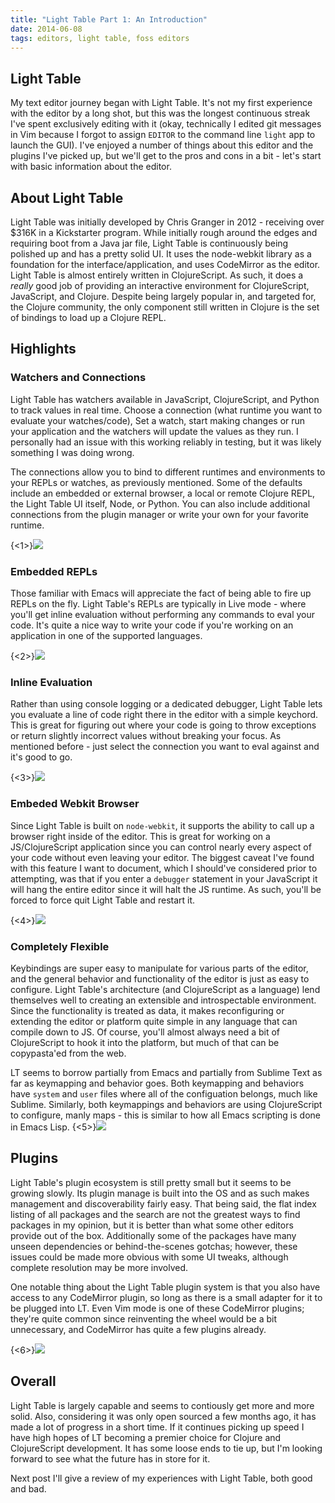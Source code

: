 ```yaml
---
title: "Light Table Part 1: An Introduction"
date: 2014-06-08
tags: editors, light table, foss editors
---
```


## Light Table

My text editor journey began with Light Table.  It's not my first experience with the editor by a long shot, but this was the longest continuous streak I've spent exclusively editing with it (okay, technically I edited git messages in Vim because I forgot to assign `EDITOR` to the command line `light` app to launch the GUI). I've enjoyed a number of things about this editor and the plugins I've picked up, but we'll get to the pros and cons in a bit - let's start with basic information about the editor.

## About Light Table
Light Table was initially developed by Chris Granger in 2012 - receiving over $316K in a Kickstarter program.  While initially rough around the edges and requiring boot from a Java jar file, Light Table is continuously being polished up and has a pretty solid UI.  It uses the node-webkit library as a foundation for the interface/application, and uses CodeMirror as the editor. Light Table is almost entirely written in ClojureScript.  As such, it does a *really* good job of providing an interactive environment for ClojureScript, JavaScript, and Clojure.  Despite being largely popular in, and targeted for, the Clojure community, the only component still written in Clojure is the set of bindings to load up a Clojure REPL.

## Highlights

### Watchers and Connections
Light Table has watchers available in JavaScript, ClojureScript, and Python to track values in real time.  Choose a connection (what runtime you want to evaluate your watches/code), Set a watch, start making changes or run your application and the watchers will update the values as they run.  I personally had an issue with this working reliably in testing, but it was likely something I was doing wrong.

The connections allow you to bind to different runtimes and environments to your REPLs or watches, as previously mentioned.  Some of the defaults include an embedded or external browser, a local or remote Clojure REPL, the Light Table UI itself, Node, or Python.  You can also include additional connections from the plugin manager or write your own for your favorite runtime.

{<1>}![](/content/images/2014/Jun/connections.png)


### Embedded REPLs
Those familiar with Emacs will appreciate the fact of being able to fire up REPLs on the fly.  Light Table's REPLs are typically in Live mode - where you'll get inline evaluation without performing any commands to eval your code.  It's quite a nice way to write your code if you're working on an application in one of the supported languages.

{<2>}![](/content/images/2014/Jun/live-repl-1.png)


### Inline Evaluation
Rather than using console logging or a dedicated debugger, Light Table lets you evaluate a line of code right there in the editor with a simple keychord.  This is great for figuring out where your code is going to throw exceptions or return slightly incorrect values without breaking your focus. As mentioned before - just select the connection you want to eval against and it's good to go.

{<3>}![](/content/images/2014/Jun/inline-eval.png)

### Embeded Webkit Browser
Since Light Table is built on `node-webkit`, it supports the ability to call up a browser right inside of the editor.  This is great for working on a JS/ClojureScript application since you can control nearly every aspect of your code without even leaving your editor.  The biggest caveat I've found with this feature I want to document, which I should've considered prior to attempting, was that if you enter a `debugger` statement in your JavaScript it will hang the entire editor since it will halt the JS runtime.  As such, you'll be forced to force quit Light Table and restart it.

{<4>}![](/content/images/2014/Jun/embedded-webkit.png)

### Completely Flexible
Keybindings are super easy to manipulate for various parts of the editor, and the general behavior and functionality of the editor is just as easy to configure.  Light Table's architecture (and ClojureScript as a language) lend themselves well to creating an extensible and introspectable environment.  Since the functionality is treated as data, it makes reconfiguring or extending the editor or platform quite simple in any language that can compile down to JS.  Of course, you'll almost always need a bit of ClojureScript to hook it into the platform, but much of that can be copypasta'ed from the web.

LT seems to borrow partially from Emacs and partially from Sublime Text as far as keymapping and behavior goes.  Both keymapping and behaviors have `system` and `user` files where all of the configuation belongs, much like Sublime. Similarly, both keymappings and behaviors are using ClojureScript to configure, manly maps - this is similar to how all Emacs scripting is done in Emacs Lisp.
{<5>}![](/content/images/2014/Jun/configs.png)

## Plugins
Light Table's plugin ecosystem is still pretty small but it seems to be growing slowly. Its plugin manage is built into the OS and as such makes management and discoverability fairly easy.  That being said, the flat index listing of all packages and the search are not the greatest ways to find packages in my opinion, but it is better than what some other editors provide out of the box.  Additionally some of the packages have many unseen dependencies or behind-the-scenes gotchas; however, these issues could be made more obvious with some UI tweaks, although complete resolution may be more involved.

One notable thing about the Light Table plugin system is that you also have access to any CodeMirror plugin, so long as there is a small adapter for it to be plugged into LT. Even Vim mode is one of these CodeMirror plugins; they're quite common since reinventing the wheel would be a bit unnecessary, and CodeMirror has quite a few plugins already.

{<6>}![](/content/images/2014/Jun/plugins.png)


## Overall

Light Table is largely capable and seems to contiously get more and more solid. Also, considering it was only open sourced a few months ago, it has made a lot of progress in a short time. If it continues picking up speed I have high hopes of LT becoming a premier choice for Clojure and ClojureScript development.  It has some loose ends to tie up, but I'm looking forward to see what the future has in store for it.

Next post I'll give a review of my experiences with Light Table, both good and bad.
